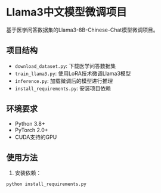 # Llama3中文模型微调项目

基于医学问答数据集的Llama3-8B-Chinese-Chat模型微调项目。

## 项目结构

- `download_dataset.py`: 下载医学问答数据集
- `train_llama3.py`: 使用LoRA技术微调Llama3模型
- `inference.py`: 加载微调后的模型进行推理
- `install_requirements.py`: 安装项目依赖

## 环境要求

- Python 3.8+
- PyTorch 2.0+
- CUDA支持的GPU

## 使用方法

1. 安装依赖：
```bash
python install_requirements.py